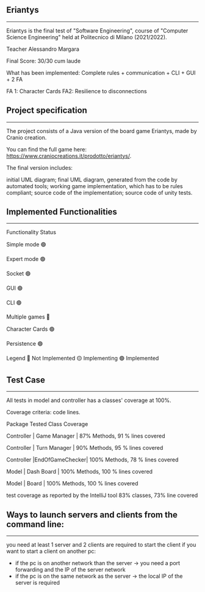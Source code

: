 Eriantys
--------
--------------------------------------------
Eriantys is the final test of "Software Engineering", course of "Computer Science Engineering" held at Politecnico di Milano (2021/2022).

Teacher Alessandro Margara

Final Score: 30/30 cum laude

What has been implemented:
Complete rules + communication + CLI + GUI + 2 FA

FA 1: Character Cards
FA2: Resilience to disconnections


Project specification
------------------------
------------------------------------------------
The project consists of a Java version of the board game Eriantys, made by Cranio creation.

You can find the full game here: https://www.craniocreations.it/prodotto/eriantys/.

The final version includes:

initial UML diagram;
final UML diagram, generated from the code by automated tools;
working game implementation, which has to be rules compliant;
source code of the implementation;
source code of unity tests.


Implemented Functionalities
------------------------
------------------------------------------------


Functionality	Status

Simple mode	🟢

Expert mode	🟢

Socket	🟢

GUI	🟢

CLI	🟢

Multiple games	🔴

Character Cards	🟢

Persistence	 🟢

Legend
🔴 Not Implemented     🟡 Implementing    🟢 Implemented

Test Case
---------
--------------------------------------------
All tests in model and controller has a classes' coverage at 100%.

Coverage criteria: code lines.

Package	Tested Class	Coverage

Controller | Game Manager   | 87% Methods, 91 % lines covered

Controller | Turn Manager   | 90% Methods, 95 % lines covered

Controller |EndOfGameChecker| 100% Methods, 78 % lines covered

Model      | Dash Board     | 100% Methods, 100 % lines covered

Model      | Board          | 100% Methods, 100 % lines covered


test coverage as reported by the IntelliJ tool
83% classes, 73% line covered



Ways to launch servers and clients from the command line:
---------
--------------------------------------------

you need at least 1 server and 2 clients are required to start the client
if you want to start a client on another pc:
- if the pc is on another network than the server -> you need a port forwarding and the IP of the server network
- if the pc is on the same network as the server -> the local IP of the server is required



